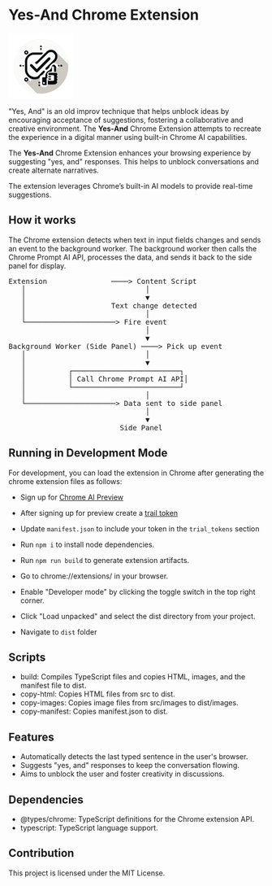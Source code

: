 # Yes-And Chrome Extension

![Yes-And Icon](src/images/icon-128.png)

"Yes, And" is an old improv technique that helps unblock ideas by encouraging acceptance of suggestions, fostering a collaborative and creative environment. The **Yes-And** Chrome Extension attempts to recreate the experience in a digital manner using built-in Chrome AI capabilities.

The **Yes-And** Chrome Extension enhances your browsing experience by suggesting "yes, and" responses. This helps to unblock conversations and create alternate narratives.

The extension leverages Chrome’s built-in AI models to provide real-time suggestions. 
## How it works
The Chrome extension detects when text in input fields changes and sends an event to the background worker. The background worker then calls the Chrome Prompt AI API, processes the data, and sends it back to the side panel for display.
<pre>
Extension               ────> Content Script
   │                            │
   │                            ▼
   │                    Text change detected
   │                            │
   └─────────────────────> Fire event
                                │
                                ▼
Background Worker (Side Panel) ────> Pick up event
   │                            │
   │                            ▼
   │          ┌─────────────────────────┐
   │          │ Call Chrome Prompt AI API│
   │          └─────────────────────────┘
   │                            │
   └─────────────────────> Data sent to side panel
                                │
                                ▼
                          Side Panel
</pre>

## Running in Development Mode ##
For development, you can load the extension in Chrome after generating the chrome extension files as follows:

- Sign up for [Chrome AI Preview](http://goo.gle/chrome-ai-dev-preview-join) 
- After signing up for preview create a [trail token](https://developer.chrome.com/docs/web-platform/origin-trials)
- Update `manifest.json` to include your token in the `trial_tokens` section
- Run `npm i` to install node dependencies.

- Run `npm run build` to generate extension artifacts.

- Go to chrome://extensions/ in your browser.

- Enable "Developer mode" by clicking the toggle switch in the top right corner.

- Click "Load unpacked" and select the dist directory from your project.

- Navigate to `dist` folder

## Scripts ##
- build: Compiles TypeScript files and copies HTML, images, and the manifest file to dist.
- copy-html: Copies HTML files from src to dist.
- copy-images: Copies image files from src/images to dist/images.
- copy-manifest: Copies manifest.json to dist.

## Features

- Automatically detects the last typed sentence in the user's browser.
- Suggests "yes, and" responses to keep the conversation flowing.
- Aims to unblock the user and foster creativity in discussions.

## Dependencies

- @types/chrome: TypeScript definitions for the Chrome extension API.
- typescript: TypeScript language support.


## Contribution

This project is licensed under the MIT License.
